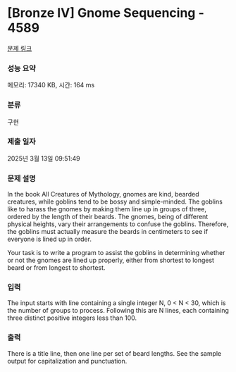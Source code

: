 # [Bronze IV] Gnome Sequencing - 4589 

[문제 링크](https://www.acmicpc.net/problem/4589) 

### 성능 요약

메모리: 17340 KB, 시간: 164 ms

### 분류

구현

### 제출 일자

2025년 3월 13일 09:51:49

### 문제 설명

<p>In the book All Creatures of Mythology, gnomes are kind, bearded creatures, while goblins tend to be bossy and simple-minded. The goblins like to harass the gnomes by making them line up in groups of three, ordered by the length of their beards. The gnomes, being of different physical heights, vary their arrangements to confuse the goblins. Therefore, the goblins must actually measure the beards in centimeters to see if everyone is lined up in order.</p>

<p>Your task is to write a program to assist the goblins in determining whether or not the gnomes are lined up properly, either from shortest to longest beard or from longest to shortest.</p>

### 입력 

 <p>The input starts with line containing a single integer N, 0 < N < 30, which is the number of groups to process. Following this are N lines, each containing three distinct positive integers less than 100.</p>

### 출력 

 <p>There is a title line, then one line per set of beard lengths. See the sample output for capitalization and punctuation.</p>

